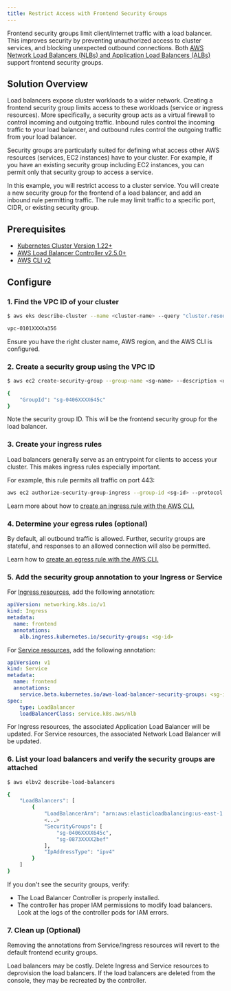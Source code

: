 ```yaml
---
title: Restrict Access with Frontend Security Groups
---
```


Frontend security groups limit client/internet traffic with a load balancer. This improves security by preventing unauthorized access to cluster services, and blocking unexpected outbound connections. Both [AWS Network Load Balancers (NLBs) and Application Load Balancers (ALBs)](https://docs.aws.amazon.com/AmazonECS/latest/developerguide/load-balancer-types.html) support frontend security groups.

## Solution Overview

Load balancers expose cluster workloads to a wider network. Creating a frontend security group limits access to these workloads (service or ingress resources). More specifically, a security group acts as a virtual firewall to control incoming and outgoing traffic. Inbound rules control the incoming traffic to your load balancer, and outbound rules control the outgoing traffic from your load balancer.

Security groups are particularly suited for defining what access other AWS resources (services, EC2 instances) have to your cluster. For example, if you have an existing security group including EC2 instances, you can permit only that security group to access a service.

In this example, you will restrict access to a cluster service. You will create a new security group for the frontend of a load balancer, and add an inbound rule permitting traffic. The rule may limit traffic to a specific port, CIDR, or existing security group.

## Prerequisites

- [Kubernetes Cluster Version 1.22+](https://docs.aws.amazon.com/cli/latest/reference/eks/describe-cluster.html)
- [AWS Load Balancer Controller v2.5.0+](../../../deploy/installation/)
- [AWS CLI v2](https://docs.aws.amazon.com/cli/latest/userguide/getting-started-install.html)

## Configure

### 1. Find the VPC ID of your cluster

```sh
$ aws eks describe-cluster --name <cluster-name> --query "cluster.resourcesVpcConfig.vpcId" --output text

vpc-0101XXXXa356
```

Ensure you have the right cluster name, AWS region, and the AWS CLI is configured.

### 2. Create a security group using the VPC ID

```sh
$ aws ec2 create-security-group --group-name <sg-name> --description <description> --vpc-id <vpc-id>

{
    "GroupId": "sg-0406XXXX645c"
}
```

Note the security group ID. This will be the frontend security group for the load balancer.

### 3. Create your ingress rules

Load balancers generally serve as an entrypoint for clients to access your cluster. This makes ingress rules especially important.

For example, this rule permits all traffic on port 443:

```sh
aws ec2 authorize-security-group-ingress --group-id <sg-id> --protocol all --port 443 --cidr 0.0.0.0/0
```

Learn more about how to [create an ingress rule with the AWS CLI.](https://awscli.amazonaws.com/v2/documentation/api/latest/reference/ec2/authorize-security-group-ingress.html)

### 4. Determine your egress rules (optional)

By default, all outbound traffic is allowed. Further, security groups are stateful, and responses to an allowed connection will also be permitted.

Learn how to [create an egress rule with the AWS CLI.](https://awscli.amazonaws.com/v2/documentation/api/latest/reference/ec2/authorize-security-group-egress.html)

### 5. Add the security group annotation to your Ingress or Service

For [Ingress resources](../guide/ingress/annotations#annotations), add the following annotation:

```yaml
apiVersion: networking.k8s.io/v1
kind: Ingress
metadata:
  name: frontend
  annotations:
    alb.ingress.kubernetes.io/security-groups: <sg-id>
```

For [Service resources](../guide/service/annotations.md#annotations), add the following annotation:

```yaml
apiVersion: v1
kind: Service
metadata:
  name: frontend
  annotations:
    service.beta.kubernetes.io/aws-load-balancer-security-groups: <sg-id>
spec:
    type: LoadBalancer
    loadBalancerClass: service.k8s.aws/nlb
```

For Ingress resources, the associated Application Load Balancer will be updated. For Service resources, the associated Network Load Balancer will be updated.

### 6. List your load balancers and verify the security groups are attached

```sh
$ aws elbv2 describe-load-balancers

{
    "LoadBalancers": [
        {
            "LoadBalancerArn": "arn:aws:elasticloadbalancing:us-east-1:1853XXXX5115:loadbalancer/net/k8s-default-frontend-ae3743b818/3ad6d16fb75ff688",
            <...>
            "SecurityGroups": [
                "sg-0406XXXX645c",
                "sg-0873XXXX2bef"
            ],
            "IpAddressType": "ipv4"
        }
    ]
}
```

If you don't see the security groups, verify:

- The Load Balancer Controller is properly installed.
- The controller has proper IAM permissions to modify load balancers. Look at the logs of the controller pods for IAM errors.

### 7. Clean up (Optional)

Removing the annotations from Service/Ingress resources will revert to the default frontend ecurity groups.

Load balancers may be costly. Delete Ingress and Service resources to deprovision the load balancers. If the load balancers are deleted from the console, they may be recreated by the controller.
